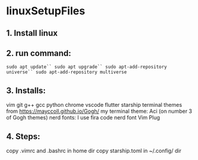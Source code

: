 # linuxSetupFiles


## 1. Install linux

## 2. run command:
`
sudo apt update``
sudo apt upgrade``
sudo apt-add-repository universe``
sudo apt-add-repository multiverse
`

## 3. Installs:
vim
git
g++
gcc
python
chrome
vscode
flutter
starship
terminal themes from https://mayccoll.github.io/Gogh/
my terminal theme: Aci (on number 3 of Gogh themes)
nerd fonts: I use fira code nerd font
Vim Plug

## 4. Steps:
copy .vimrc and .bashrc in home dir
copy starship.toml in ~/.config/ dir
